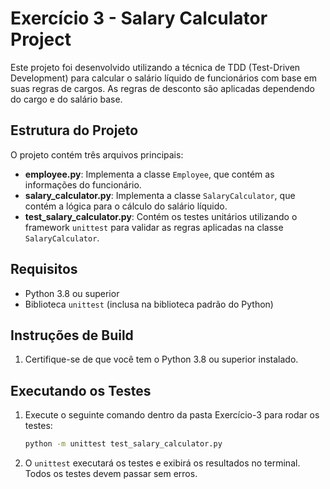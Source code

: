 # Exercício 3 - Salary Calculator Project

Este projeto foi desenvolvido utilizando a técnica de TDD (Test-Driven Development) para calcular o salário líquido de funcionários com base em suas regras de cargos. As regras de desconto são aplicadas dependendo do cargo e do salário base.

## Estrutura do Projeto

O projeto contém três arquivos principais:

- **employee.py**: Implementa a classe `Employee`, que contém as informações do funcionário.
- **salary_calculator.py**: Implementa a classe `SalaryCalculator`, que contém a lógica para o cálculo do salário líquido.
- **test_salary_calculator.py**: Contém os testes unitários utilizando o framework `unittest` para validar as regras aplicadas na classe `SalaryCalculator`.

## Requisitos

- Python 3.8 ou superior
- Biblioteca `unittest` (inclusa na biblioteca padrão do Python)
  
## Instruções de Build

1. Certifique-se de que você tem o Python 3.8 ou superior instalado.

## Executando os Testes

1. Execute o seguinte comando dentro da pasta Exercício-3 para rodar os testes:

   ```bash
   python -m unittest test_salary_calculator.py
   ```

2. O `unittest` executará os testes e exibirá os resultados no terminal. Todos os testes devem passar sem erros.



